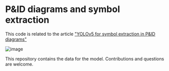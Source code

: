 # P&ID diagrams and symbol extraction

This code is related to the article ["YOLOv5 for symbol extraction in P&ID diagrams"](https://www.researchgate.net/publication/366123842_YOLOv5_for_symbol_extraction_in_PID_diagrams)

![image](https://user-images.githubusercontent.com/5409106/209433156-dd2e3297-5f7a-4210-ad4b-b5127474e5af.png)

This repository contains the data for the model. Contributions and questions are welcome.
